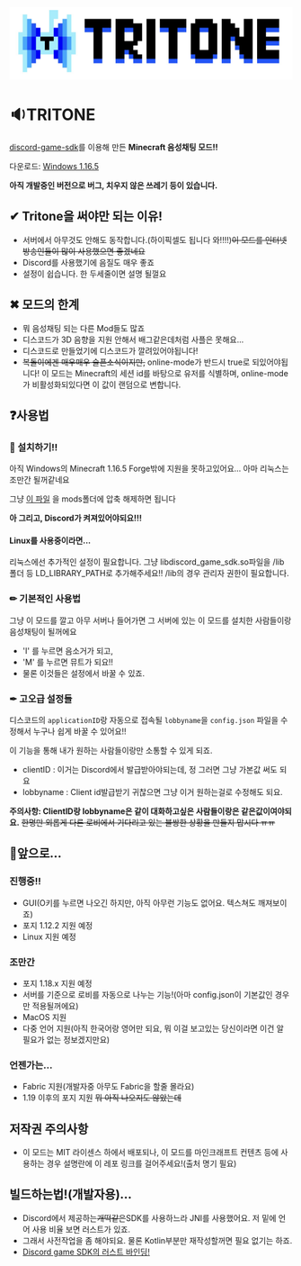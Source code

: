 ![Logo](./image/tritonelogo.jpg)

# 🔉TRITONE
[discord-game-sdk](https://discord.com/developers/docs/game-sdk/sdk-starter-guide)를 이용해 만든 **Minecraft 음성채팅 모드!!**

다운로드: [Windows 1.16.5](https://github.com/Iroom-gbs/tritone/releases/download/beta/tritone-beta.zip)

**아직 개발중인 버전으로 버그, 치우지 않은 쓰레기 등이 있습니다.**

## ✔ Tritone을 써야만 되는 이유!
* 서버에서 아무것도 안해도 동작합니다.(하이픽셀도 됩니다 와!!!!)~~이 모드를 인터넷 방송인들이 많이 사용했으면 좋겠네요~~
* Discord를 사용했기에 음질도 매우 좋죠
* 설정이 쉽습니다. 한 두세줄이면 설명 될껄요

## ✖ 모드의 한계
* 뭐 음성채팅 되는 다른 Mod들도 많죠
* 디스코드가 3D 음향을 지원 안해서 배그같은데처럼 사플은 못해요...
* 디스코드로 만들었기에 디스코드가 깔려있어야됩니다!
* ~~복돌이에겐 매우매우 슬픈소식이지만,~~ online-mode가 반드시 true로 되있어야됩니다! 이 모드는 Minecraft의 세션 id를 바탕으로 유저를 식별하며, online-mode가 비활성화되있다면 이 값이 랜덤으로 변합니다.

## ❓사용법

### 🚀 설치하기!!
아직 Windows의 Minecraft 1.16.5 Forge밖에 지원을 못하고있어요... 아마 리눅스는 조만간 될꺼같네요

그냥 [이 파일](https://github.com/Iroom-gbs/tritone/releases) 을 mods폴더에 압축 해제하면 됩니다

**아 그리고, Discord가 켜져있어야되요!!!**

#### Linux를 사용중이라면...
리눅스에선 추가적인 설정이 필요합니다. 그냥 libdiscord_game_sdk.so파일을 /lib 폴더 등 LD_LIBRARY_PATH로 추가해주세요!! /lib의 경우 관리자 권한이 필요합니다.
  
### ✏ 기본적인 사용법
그냥 이 모드를 깔고 아무 서버나 들어가면 그 서버에 있는 이 모드를 설치한 사람들이랑 음성채팅이 될꺼에요

* 'I' 를 누르면 음소거가 되고,
* 'M' 를 누르면 뮤트가 되요!!
* 물론 이것들은 설정에서 바꿀 수 있죠.

### ✒ 고오급 설정들
디스코드의 `applicationID`랑 자동으로 접속될 `lobbyname`을 `config.json` 파일을 수정해서 누구나 쉽게 바꿀 수 있어요!!

이 기능을 통해 내가 원하는 사람들이랑만 소통할 수 있게 되죠.
* clientID : 이거는 Discord에서 발급받아야되는데, 정 그러면 그냥 가본값 써도 되요
* lobbyname : Client id발급받기 귀찮으면 그냥 이거 원하는걸로 수정해도 되요.

**주의사항: ClientID랑 lobbyname은 같이 대화하고싶은 사람들이랑은 같은값이여야되요.**
~~한명만 외롭게 다른 로비에서 기다리고 있는 불쌍한 상황을 만들지 맙시다 ㅠㅠ~~

## 🚩앞으로...

### 진행중!!
* GUI(O키를 누르면 나오긴 하지만, 아직 아무런 기능도 없어요. 텍스쳐도 깨져보이죠)
* 포지 1.12.2 지원 예정
* Linux 지원 예정

### 조만간
* 포지 1.18.x 지원 예정
* 서버를 기준으로 로비를 자동으로 나누는 기능!(아마 config.json이 기본값인 경우만 적용될꺼에요)
* MacOS 지원
* 다중 언어 지원(아직 한국어랑 영어만 되요, 뭐 이걸 보고있는 당신이라면 이건 알 필요가 없는 정보겠지만요)

### 언젠가는...
* Fabric 지원(개발자중 아무도 Fabric을 할줄 몰라요)
* 1.19 이후의 포지 지원 ~~뭐 아직 나오지도 않았는데~~

## 저작권 주의사항
* 이 모드는 MIT 라이센스 하에서 배포되나, 이 모드를 마인크래프트 컨텐츠 등에 사용하는 경우 설명란에 이 레포 링크를 걸어주세요!(출처 명기 필요)
   
## 빌드하는법!(개발자용)...
 * Discord에서 제공하는~~개떡같은~~SDK를 사용하느라 JNI를 사용했어요. 저 밑에 언어 사용 비율 보면 러스트가 있죠.
 * 그래서 사전작업을 좀 해야되요. 물론 Kotlin부분만 재작성할꺼면 필요 없기는 하죠.
 * [Discord game SDK의 러스트 바인딩!](https://github.com/ldesgoui/discord_game_sdk)
